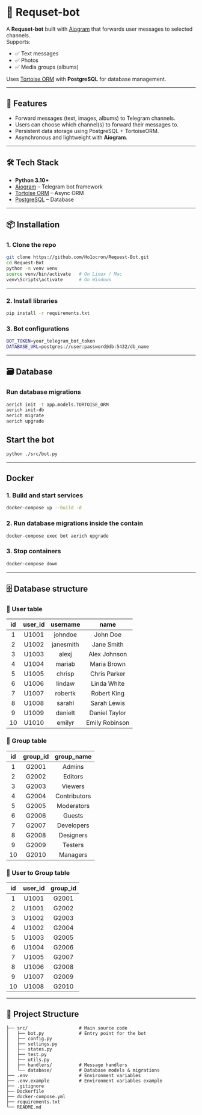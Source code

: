 # 📩 Requset-bot

A **Requset-bot** built with [Aiogram](https://docs.aiogram.dev/) that forwards user messages to selected channels.  
Supports:
- ✅ Text messages  
- ✅ Photos  
- ✅ Media groups (albums)  

Uses [Tortoise ORM](https://tortoise.github.io/) with **PostgreSQL** for database management.

---

## 🚀 Features
- Forward messages (text, images, albums) to Telegram channels.  
- Users can choose which channel(s) to forward their messages to.  
- Persistent data storage using PostgreSQL + TortoiseORM.  
- Asynchronous and lightweight with **Aiogram**.  

---

## 🛠️ Tech Stack
- **Python 3.10+**  
- [Aiogram](https://github.com/aiogram/aiogram) – Telegram bot framework  
- [Tortoise ORM](https://tortoise.github.io/) – Async ORM  
- [PostgreSQL](https://www.postgresql.org/) – Database  

---

## 📦 Installation

### 1. Clone the repo
```bash
git clone https://github.com/Ho1ocron/Request-Bot.git
cd Request-Bot
python -m venv venv
source venv/bin/activate   # On Linux / Mac
venv\Scripts\activate      # On Windows
```
---
### 2. Install libraries
```bash
pip install -r requirements.txt
```
### 3. Bot configurations
```bash
BOT_TOKEN=your_telegram_bot_token
DATABASE_URL=postgres://user:password@db:5432/db_name
```
---

## 🗃️ Database

### Run database migrations 
```bash
aerich init -t app.models.TORTOISE_ORM
aerich init-db
aerich migrate
aerich upgrade
```

## Start the bot
```bash
python ./src/bot.py
```
---

## Docker
### 1. Build and start services
```bash
docker-compose up --build -d
```

### 2. Run database migrations inside the contain
```bash
docker-compose exec bot aerich upgrade
```

### 3. Stop containers
```bash
docker-compose down
```

---

## 🗄️ Database structure

### 👤 User table
| id | user_id | username   | name            |
|:--:|:-------:|:----------:|:---------------:|
| 1  | U1001   | johndoe    | John Doe        |
| 2  | U1002   | janesmith  | Jane Smith      |
| 3  | U1003   | alexj      | Alex Johnson    |
| 4  | U1004   | mariab     | Maria Brown     |
| 5  | U1005   | chrisp     | Chris Parker    |
| 6  | U1006   | lindaw     | Linda White     |
| 7  | U1007   | robertk    | Robert King     |
| 8  | U1008   | sarahl     | Sarah Lewis     |
| 9  | U1009   | danielt    | Daniel Taylor   |
| 10 | U1010   | emilyr     | Emily Robinson  |

### 👥 Group table
| id | group_id | group_name      |
|:--:|:--------:|:---------------:|
| 1  | G2001    | Admins          |
| 2  | G2002    | Editors         |
| 3  | G2003    | Viewers         |
| 4  | G2004    | Contributors    |
| 5  | G2005    | Moderators      |
| 6  | G2006    | Guests          |
| 7  | G2007    | Developers      |
| 8  | G2008    | Designers       |
| 9  | G2009    | Testers         |
| 10 | G2010    | Managers        |

### 🔄 User to Group table
| id | user_id | group_id |
|:--:|:-------:|:--------:|
| 1  | U1001   | G2001    |
| 2  | U1001   | G2002    |
| 3  | U1002   | G2003    |
| 4  | U1002   | G2004    |
| 5  | U1003   | G2005    |
| 6  | U1004   | G2006    |
| 7  | U1005   | G2007    |
| 8  | U1006   | G2008    |
| 9  | U1007   | G2009    |
| 10 | U1008   | G2010    |
---

## 📂 Project Structure
```
├── src/                   # Main source code
│   ├── bot.py             # Entry point for the bot
│   ├── config.py
│   ├── settings.py
│   ├── states.py
│   ├── test.py
│   ├── utils.py
│   ├── handlers/          # Message handlers
│   └── database/          # Database models & migrations
├── .env                   # Environment variables
├── .env.example           # Environment variables example
├── .gitignore
├── Dockerfile
├── docker-compose.yml
├── requirements.txt
└── README.md
```